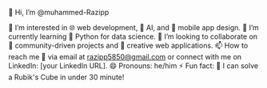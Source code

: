 👋 Hi, I’m @muhammed-Razipp

👀 I’m interested in 🌐 web development, 🤖 AI, and 📱 mobile app design.
🌱 I’m currently learning  🐍 Python for data science.
💞️ I’m looking to collaborate on 🤝 community-driven projects and 🎨 creative web applications.
📫 How to reach me 📧 via email at razipp5850@gmail.com or connect with me on LinkedIn: [your LinkedIn URL].
😄 Pronouns: he/him
⚡ Fun fact: 🎉 I can solve a Rubik's Cube in under 30 minute!


<!---
muhammed-Razipp/muhammed-Razipp is a ✨ special ✨ repository because its `README.md` (this file) appears on your GitHub profile.
You can click the Preview link to take a look at your changes.
--->
